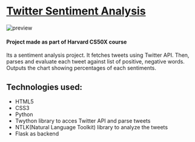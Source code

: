 # [Twitter Sentiment Analysis](https://twitsentiments.herokuapp.com/)
![preview]

[preview]: https://github.com/shovanch/twitter-sentiment-analysis/blob/master/preview.png "Preview"

#### Project made as part of Harvard CS50X course

Its a sentiment analysis project. It fetches tweets using Twitter API. Then, parses and evaluate each tweet against list of positive, negative words. Outputs the chart showing percentages of each sentiments.

## Technologies used:
* HTML5
* CSS3
* Python
* Twython library to acces Twitter API and parse tweets
* NTLK(Natural Language Toolkit) library to analyze the tweets
* Flask as backend
